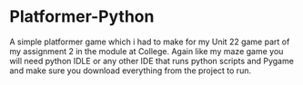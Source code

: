 # Platformer-Python
A simple platformer game which i had to make for my Unit 22 game part of my assignment 2 in the module at College. Again like my maze game you will need python IDLE or any other IDE that runs python scripts and Pygame and make sure you download everything from the project to run. 
